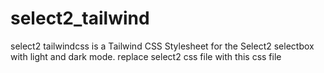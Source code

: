 # select2_tailwind
select2 tailwindcss is a Tailwind CSS Stylesheet for the Select2 selectbox with light and dark mode. replace select2 css file with this css file
